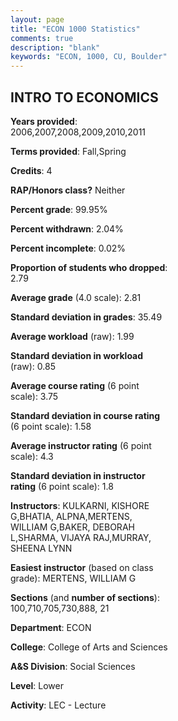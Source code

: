 ```yaml
---
layout: page
title: "ECON 1000 Statistics"
comments: true
description: "blank"
keywords: "ECON, 1000, CU, Boulder"
--- 
```

<head>
<script src="https://ajax.googleapis.com/ajax/libs/jquery/2.1.3/jquery.min.js"></script>
<script src="https://dl.dropboxusercontent.com/s/pc42nxpaw1ea4o9/highcharts.js?dl=0"></script>
<!-- <script src="../assets/js/highcharts.js"></script> -->
<style type="text/css">@font-face {
	font-family: "Bebas Neue";
	src: url(https://www.filehosting.org/file/details/544349/BebasNeue%20Regular.otf) format("opentype");
	}
	h1.Bebas { 
		font-family: "Bebas Neue", Verdana, Tahoma;
	}
</style>
</head>
<body>
	<div id="container" style="float: right; width: 45%; height: 88%; margin-left: 2.5%; margin-right: 2.5%;"></div>
	<script language="JavaScript">
		$(document).ready(function() {
		var chart = {type: 'column'};
		var title = {text: 'Grade Distribution'};
		var xAxis = {categories: ['A','B','C','D','F'],crosshair: true};
		var yAxis = {min: 0,title: {text: 'Percentage'}};
		var tooltip = {headerFormat: '<center><b><span style="font-size:20px">{point.key}</span></b></center>',
		               pointFormat: '<td style="padding:0"><b>{point.y:.1f}%</b></td>',
		               footerFormat: '</table>',shared: true,useHTML: true};
		var plotOptions = {column: {pointPadding: 0.0,borderWidth: 0}};  
		var credits = {enabled: false};var series= [{name: 'Percent',data: [24.61,39.16,25.88,6.23,4.11,]}];
		var json = {};
		json.chart = chart;
		json.title = title;
		json.tooltip = tooltip;
		json.xAxis = xAxis;
		json.yAxis = yAxis;  
		json.series = series;
		json.plotOptions = plotOptions;  
		json.credits = credits;
		$('#container').highcharts(json);
	});
	</script>
</body>
			   
## INTRO TO ECONOMICS

**Years provided**: 2006,2007,2008,2009,2010,2011

**Terms provided**: Fall,Spring

**Credits**: 4

**RAP/Honors class?** Neither

**Percent grade**: 99.95%

**Percent withdrawn**: 2.04%

**Percent incomplete**: 0.02%

**Proportion of students who dropped**: 2.79

**Average grade** (4.0 scale): 2.81

**Standard deviation in grades**: 35.49

**Average workload** (raw): 1.99

**Standard deviation in workload** (raw): 0.85

**Average course rating** (6 point scale): 3.75

**Standard deviation in course rating** (6 point scale): 1.58

**Average instructor rating** (6 point scale): 4.3

**Standard deviation in instructor rating** (6 point scale): 1.8

**Instructors**: KULKARNI, KISHORE G,BHATIA, ALPNA,MERTENS, WILLIAM G,BAKER, DEBORAH L,SHARMA, VIJAYA RAJ,MURRAY, SHEENA LYNN

**Easiest instructor** (based on class grade): MERTENS, WILLIAM G

**Sections** (and **number of sections**): 100,710,705,730,888, 21

**Department**: ECON

**College**: College of Arts and Sciences

**A&S Division**: Social Sciences

**Level**: Lower

**Activity**: LEC - Lecture